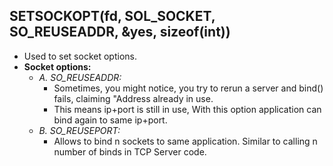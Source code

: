 ##  SETSOCKOPT(fd, SOL_SOCKET, SO_REUSEADDR, &yes, sizeof(int))
- Used to set socket options.
- **Socket options:**
  - *A. SO_REUSEADDR:* 
    - Sometimes, you might notice, you try to rerun a server and bind() fails, claiming "Address already in use.
    - This means ip+port is still in use, With this option application can bind again to same ip+port.
  - *B. SO_REUSEPORT:* 
    - Allows to bind n sockets to same application. Similar to calling n number of binds in TCP Server code.

